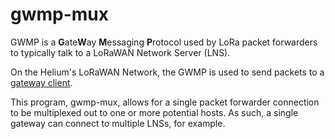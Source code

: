 # gwmp-mux

GWMP is a **G**ate**W**ay **M**essaging **P**rotocol used by LoRa packet
forwarders to typically talk to a LoRaWAN Network Server (LNS).

On the Helium's LoRaWAN Network, the GWMP is used to send packets to a [gateway
client](https://github.com/helium/gateway-rs).

This program, gwmp-mux, allows for a single packet forwarder connection to
be multiplexed out to one or more potential hosts. As such, a single gateway
can connect to multiple LNSs, for example.

